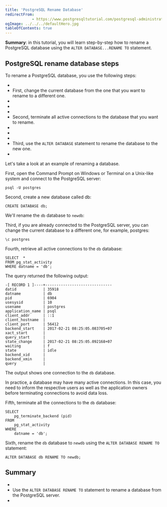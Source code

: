 ```yaml
---
title: 'PostgreSQL Rename Database'
redirectFrom: 
            - https://www.postgresqltutorial.com/postgresql-administration/postgresql-rename-database/
ogImage: ../../../defaultHero.jpg
tableOfContents: true
---
```

<!-- wp:paragraph -->

**Summary**: in this tutorial, you will learn step-by-step how to rename a PostgreSQL database using the `ALTER DATABASE...RENAME TO` statement.

<!-- /wp:paragraph -->

<!-- wp:heading -->

## PostgreSQL rename database steps

<!-- /wp:heading -->

<!-- wp:paragraph -->

To rename a PostgreSQL database, you use the following steps:

<!-- /wp:paragraph -->

<!-- wp:list -->

- <!-- wp:list-item -->
- First, change the current database from the one that you want to rename to a different one.
- <!-- /wp:list-item -->
-
- <!-- wp:list-item -->
- Second, terminate all active connections to the database that you want to rename.
- <!-- /wp:list-item -->
-
- <!-- wp:list-item -->
- Third, use the `ALTER DATABASE` statement to rename the database to the new one.
- <!-- /wp:list-item -->

<!-- /wp:list -->

<!-- wp:paragraph -->

Let's take a look at an example of renaming a database.

<!-- /wp:paragraph -->

<!-- wp:paragraph -->

First, open the Command Prompt on Windows or Terminal on a Unix-like system and connect to the PostgreSQL server:

<!-- /wp:paragraph -->

<!-- wp:code -->

```
psql -U postgres
```

<!-- /wp:code -->

<!-- wp:paragraph -->

Second, create a new database called db:

<!-- /wp:paragraph -->

<!-- wp:code -->

```
CREATE DATABASE db;
```

<!-- /wp:code -->

<!-- wp:paragraph -->

We'll rename the `db` database to `newdb`:

<!-- /wp:paragraph -->

<!-- wp:paragraph -->

Third, if you are already connected to the PostgreSQL server, you can change the current database to a different one, for example, postgres:

<!-- /wp:paragraph -->

<!-- wp:code {"language":"sql"} -->

```
\c postgres
```

<!-- /wp:code -->

<!-- wp:paragraph -->

Fourth, retrieve all active connections to the `db` database:

<!-- /wp:paragraph -->

<!-- wp:code {"language":"pgsql"} -->

```
SELECT  *
FROM pg_stat_activity
WHERE datname = 'db';
```

<!-- /wp:code -->

<!-- wp:paragraph -->

The query returned the following output:

<!-- /wp:paragraph -->

<!-- wp:code {"language":"shell"} -->

```
-[ RECORD 1 ]----+------------------------------
datid            | 35918
datname          | db
pid              | 6904
usesysid         | 10
usename          | postgres
application_name | psql
client_addr      | ::1
client_hostname  |
client_port      | 56412
backend_start    | 2017-02-21 08:25:05.083705+07
xact_start       |
query_start      |
state_change     | 2017-02-21 08:25:05.092168+07
waiting          | f
state            | idle
backend_xid      |
backend_xmin     |
query            |
```

<!-- /wp:code -->

<!-- wp:paragraph -->

The output shows one connection to the `db` database.

<!-- /wp:paragraph -->

<!-- wp:paragraph -->

In practice, a database may have many active connections. In this case, you need to inform the respective users as well as the application owners before terminating connections to avoid data loss.

<!-- /wp:paragraph -->

<!-- wp:paragraph -->

Fifth, terminate all the connections to the `db` database:

<!-- /wp:paragraph -->

<!-- wp:code {"language":"sql"} -->

```
SELECT
    pg_terminate_backend (pid)
FROM
    pg_stat_activity
WHERE
    datname = 'db';
```

<!-- /wp:code -->

<!-- wp:paragraph -->

Sixth, rename the `db` database to `newdb` using the `ALTER DATABASE RENAME TO` statement:

<!-- /wp:paragraph -->

<!-- wp:code {"language":"sql"} -->

```
ALTER DATABASE db RENAME TO newdb;
```

<!-- /wp:code -->

<!-- wp:heading -->

## Summary

<!-- /wp:heading -->

<!-- wp:list -->

- <!-- wp:list-item -->
- Use the `ALTER DATABASE RENAME TO` statement to rename a database from the PostgreSQL server.
- <!-- /wp:list-item -->

<!-- /wp:list -->
